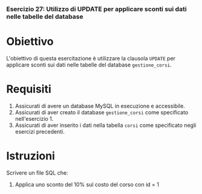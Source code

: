 ### Esercizio 27: Utilizzo di UPDATE per applicare sconti sui dati nelle tabelle del database

# Obiettivo
L'obiettivo di questa esercitazione è utilizzare la clausola `UPDATE` per applicare sconti sui dati nelle tabelle del database `gestione_corsi`.

# Requisiti
1. Assicurati di avere un database MySQL in esecuzione e accessibile.
2. Assicurati di aver creato il database `gestione_corsi` come specificato nell'esercizio 1.
3. Assicurati di aver inserito i dati nella tabella `corsi` come specificato negli esercizi precedenti.

# Istruzioni
Scrivere un file SQL che:
1. Applica uno sconto del 10% sul costo del corso con id = 1